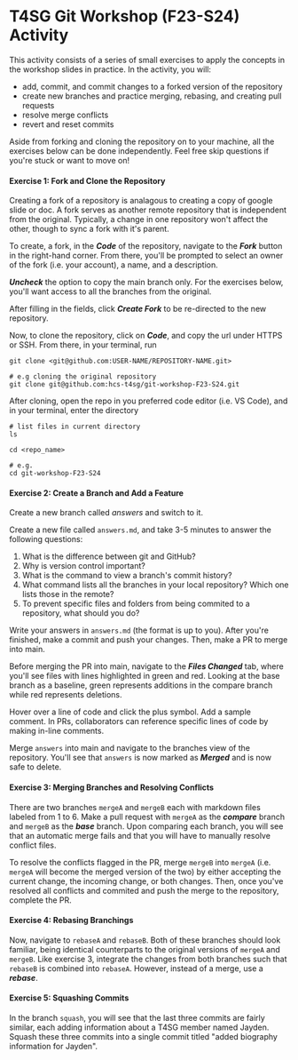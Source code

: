 # T4SG Git Workshop (F23-S24) Activity

This activity consists of a series of small exercises to apply the concepts in the workshop slides in practice. In the activity, you will:

- add, commit, and commit changes to a forked version of the repository
- create new branches and practice merging, rebasing, and creating pull requests
- resolve merge conflicts
- revert and reset commits

Aside from forking and cloning the repository on to your machine, all the exercises below can be done independently. Feel free skip questions if you're stuck or want to move on!

#### Exercise 1: Fork and Clone the Repository

Creating a fork of a repository is analagous to creating a copy of google slide or doc. A fork serves as another remote repository that is independent from the original. Typically, a change in one repository won't affect the other, though to sync a fork with it's parent.

To create, a fork, in the **_Code_** of the repository, navigate to the **_Fork_** button in the right-hand corner. From there, you'll be prompted to select an owner of the fork (i.e. your account), a name, and a description.

**_Uncheck_** the option to copy the main branch only. For the exercises below, you'll want access to all the branches from the original.

After filling in the fields,
click **_Create Fork_** to be re-directed to the new repository.

Now, to clone the repository, click on **_Code_**, and copy the url under HTTPS or
SSH. From there, in your terminal, run

```
git clone <git@github.com:USER-NAME/REPOSITORY-NAME.git>

# e.g cloning the original repository
git clone git@github.com:hcs-t4sg/git-workshop-F23-S24.git
```

After cloning, open the repo in you preferred code editor (i.e. VS Code), and in your terminal, enter the directory

```
# list files in current directory
ls

cd <repo_name>

# e.g.
cd git-workshop-F23-S24
```

#### Exercise 2: Create a Branch and Add a Feature

Create a new branch called _answers_ and switch to it.

Create a new file called `answers.md`, and take 3-5 minutes to answer the following
questions:

1. What is the difference between git and GitHub?
2. Why is version control important?
3. What is the command to view a branch's commit history?
4. What command lists all the branches in your local repository? Which one lists those in the remote?
5. To prevent specific files and folders from being commited to a repository, what should you do?

Write your answers in `answers.md` (the format is up to you). After you're finished,
make a commit and push your changes. Then, make a PR to merge into main.

Before merging the PR into main, navigate to the **_Files Changed_** tab, where you'll see files with lines highlighted in
green and red. Looking at the base branch as a baseline, green represents additions in the compare branch while red represents deletions.

Hover over a line of code and click the plus symbol. Add a sample comment. In PRs, collaborators can reference specific lines of code by making in-line comments.

Merge `answers` into main and navigate to the branches view of the repository. You'll see that `answers` is now marked as **_Merged_** and is now safe to delete.

#### Exercise 3: Merging Branches and Resolving Conflicts

There are two branches `mergeA` and `mergeB` each with markdown files labeled from 1 to 6.
Make a pull request with `mergeA` as the **_compare_** branch and `mergeB` as the **_base_** branch.
Upon comparing each branch, you will see that an automatic merge fails and that you will have to
manually resolve conflict files.

To resolve the conflicts flagged in the PR, merge `mergeB` into
`mergeA` (i.e. `mergeA` will become the merged version of the two) by either accepting the current change,
the incoming change, or both changes. Then, once you've resolved all conflicts and commited and push the merge
to the repository, complete the PR.

#### Exercise 4: Rebasing Branchings

Now, navigate to `rebaseA` and `rebaseB`. Both of these branches should look familiar,
being identical counterparts to the original versions of `mergeA` and `mergeB`. Like exercise 3,
integrate the changes from both branches such that `rebaseB` is combined into `rebaseA`. However, instead
of a merge, use a **_rebase_**.

#### Exercise 5: Squashing Commits

In the branch `squash`, you will see that the last three commits are fairly similar, each adding information
about a T4SG member named Jayden. Squash these three commits into a single commit titled
"added biography information for Jayden".